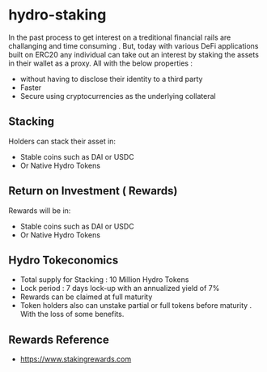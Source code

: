 # hydro-staking

In the past process to get interest on a treditional financial rails are challanging and time consuming . But, today with various DeFi applications built on ERC20 any individual can take out an interest by staking the assets in their wallet as a proxy. All with the below properties :

- without having to disclose their identity to a third party
- Faster
- Secure using cryptocurrencies as the underlying collateral

## Stacking 
Holders can stack their asset in:
- Stable coins such as DAI or USDC
- Or Native Hydro Tokens

## Return on Investment ( Rewards)
Rewards will be in:
- Stable coins such as DAI or USDC
- Or Native Hydro Tokens

## Hydro Tokeconomics
- Total supply for Stacking : 10 Million Hydro Tokens
- Lock period : 7 days lock-up with an annualized yield of 7%
- Rewards can be claimed at full maturity
- Token holders also can unstake partial or full tokens before maturity . With the loss of some benefits.

## Rewards Reference
- https://www.stakingrewards.com

